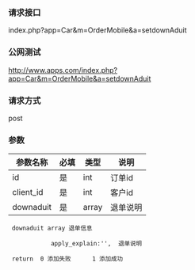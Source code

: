 ### **请求接口**
index.php?app=Car&m=OrderMobile&a=setdownAduit



### **公网测试**
http://www.apps.com/index.php?app=Car&m=OrderMobile&a=setdownAduit

### **请求方式**
post

### **参数**
| 参数名称  |必填|   类型  |说明      |
|------|-----|------|------|
| id| 是 | int|订单id|
| client_id| 是 | int|客户id|
| downaduit| 是 | array|退单说明|

     downaduit array 退单信息
                  
                apply_explain:'',  退单说明

     return  0 添加失败      1 添加成功